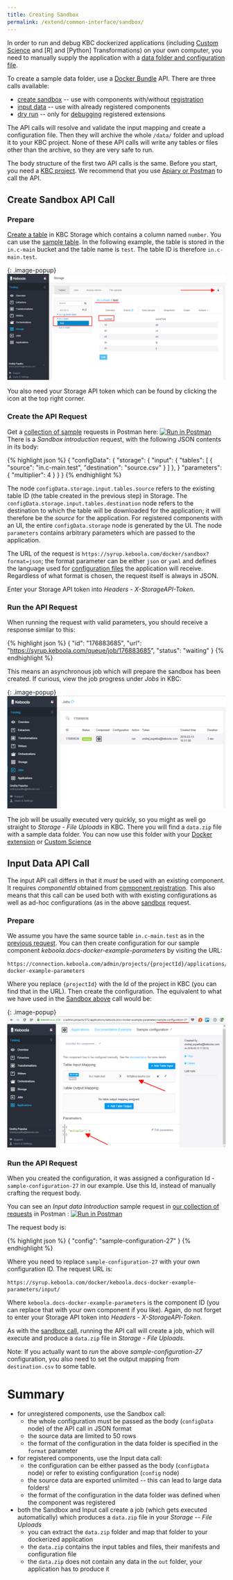 ```yaml
---
title: Creating Sandbox
permalink: /extend/common-interface/sandbox/
---
```


In order to run and debug KBC dockerized applications (including
[Custom Science](/extend/custom-science/) and [R] and [Python] Transformations)
on your own computer, you need to
manually supply the application with a [data folder and configuration file](/extend/common-interface/). 

To create a sample data folder, use 
a [Docker Bundle](/overview/api/docker-bundle/) API. There are three calls available:

- [create sandbox](http://docs.kebooladocker.apiary.io/#reference/sandbox/sandbox) -- use with components with/without [registration](/extend/registration/) 
- [input data](http://docs.kebooladocker.apiary.io/#reference/sandbox/input-data/create-an-input-job) -- use with already registered components
- [dry run](http://docs.kebooladocker.apiary.io/#reference/dry-run) -- only for [debugging](/extend/docker/#debugging) registered extensions 

The API calls will resolve and validate the input mapping and create a configuration file. 
Then they will archive the whole `/data/` folder and upload it to your KBC project.
None of these API calls will write any tables or files other than the archive, 
so they are very safe to run. 

The body structure of the first two API calls is the same.
Before you start, you need a [KBC project](/overview/devel-project/). We recommend that you use [Apiary or Postman](/overview/api/) to call the API.


## Create Sandbox API Call

### Prepare
[Create a table](https://help.keboola.com/??) in KBC Storage which contains a column named `number`. 
You can use the [sample table](/extend/source.csv). In the following example, the 
table is stored in the `in.c-main` bucket and the table name is `test`. The table ID is therefore
`in.c-main.test`.

{: .image-popup}
![Storage Screenshot](/extend/common-interface/sandbox-data.png)

You also need your Storage API token which can be found by clicking the icon at the top right corner.


### Create the API Request

Get a [collection of sample](/overview/api/) requests in Postman 
here: [![Run in Postman](https://run.pstmn.io/button.png)](https://www.getpostman.com/run-collection/7dc2e4b41225738f5411)
There is a *Sandbox introduction* request, with the following JSON contents in its body:  

{% highlight json %}
{
    "configData": {
        "storage": {
            "input": {
                "tables": [
                    {
                        "source": "in.c-main.test",
                        "destination": "source.csv"
                    }
                ]
            },
        }
        "parameters": {
            "multiplier": 4
        }
    }
}
{% endhighlight %}
    
The node `configData.storage.input.tables.source` refers to the existing table ID (the table created
in the previous step) in Storage. The `configData.storage.input.tables.destination` node refers to the
destination to which the table will be downloaded for the application; it will therefore be the 
*source* for the application.
For registered components with an UI, the entire `configData.storage` node is generated by the UI.
The node `parameters` contains arbitrary parameters which are passed to the application.

The URL of the request is `https://syrup.keboola.com/docker/sandbox?format=json`; the format parameter can be
either `json` or `yaml` and defines the language used for 
[configuration files](/extend/common-interface/config-file/) the application will receive. Regardless of
what format is chosen, the request itself is always in JSON.

Enter your Storage API token into *Headers* - *X-StorageAPI-Token*.


### Run the API Request

When running the request with valid parameters, you should receive a response similar to this:

{% highlight json %}
{
    "id": "176883685",
    "url": "https://syrup.keboola.com/queue/job/176883685",
    "status": "waiting"
}
{% endhighlight %}
 
This means an asynchronous job which will prepare the sandbox has been created. 
If curious, view the job progress under *Jobs* in KBC: 

{: .image-popup}
![Job progress screenshot](/extend/common-interface/sandbox-progress.png)

The job will be usually executed very quickly, so you might as well go straight to *Storage* - *File Uploads* in
KBC. There you will find a `data.zip` file with a sample data folder. You can now use this folder with your 
[Docker extension](/extend/docker/) or [Custom Science](/extend/custom-science/) 


## Input Data API Call
The input API call differs in that it *must* be used with an existing component. It requires *componentId* obtained
from [component registration](/extend/register/). This also means that this call can be used both with 
with existing configurations as well as ad-hoc configurations (as in the above [sandbox](#sandbox) request.

### Prepare
We assume you have the same source table `in.c-main.test` as in the [previous request](#prepare).
You can then create configuration for our sample component *keboola.docs-docker-example-parameters* by
visiting the URL:

    https://connection.keboola.com/admin/projects/{projectId}/applications/keboola.docs-docker-example-parameters 

Where you replace `{projectId}` with the Id of the project in KBC (you can find that in the URL). Then
create the configuration. The equivalent to what we have used in the [Sandbox above](#sandbox) call would be: 

{: .image-popup}
![Configuration screnshot](/extend/common-interface/input-configuration.png)

### Run the API Request
When you created the configuration, it was assigned a configuration Id - `sample-configuration-27` in our example.
Use this Id, instead of manually crafting the request body. 

You can see an *Input data Introduction* sample request in [our collection of requests](/overview/api/) in Postman 
: [![Run in Postman](https://run.pstmn.io/button.png)](https://www.getpostman.com/run-collection/7dc2e4b41225738f5411)

The request body is:

{% highlight json %}
{
    "config": "sample-configuration-27"
}
{% endhighlight %}

Where you need to replace `sample-configuration-27` with your own configuration ID. The request URL is:

    https://syrup.keboola.com/docker/keboola.docs-docker-example-parameters/input/

Where `keboola.docs-docker-example-parameters` is the component ID (you can replace that with your own component if you like).
Again, do not forget to enter your Storage API token into *Headers* - *X-StorageAPI-Token*.

As with the [sandbox call](#sandbox), running the API call will create a job, which will execute and produce a 
`data.zip` file in *Storage* - *File Uploads*. 

Note: If you actually want to *run* the above *sample-configuration-27* configuration, you also need
to set the output mapping from `destination.csv` to some table.

# Summary
- for unregistered components, use the Sandbox call:
  - the whole configuration must be passed as the body (`configData` node) of the API call in JSON format
  - the source data are limited to 50 rows
  - the format of the configuration in the data folder is specified in the `format` parameter
- for registered components, use the Input data call:
  - the configuration can be either passed as the body (`configData` node) or refer to 
existing configuration (`config` node)
  - the source data are exported unlimited -- this can lead to large data folders! 
  - the format of the configuration in the data folder was defined when the component was registered
- both the Sandbox and Input call create a job (which gets executed automatically) which produces a `data.zip` file 
in your *Storage* -- *File Uploads*
  - you can extract the `data.zip` folder and map that folder to your dockerized application 
  - the `data.zip` contains the input tables and files, their manifests and configuration file
  - the `data.zip` does not contain any data in the `out` folder, your application has to produce it
